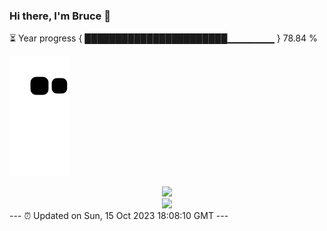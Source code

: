 ### Hi there, I'm Bruce 👋
⏳ Year progress { ███████████████████████▁▁▁▁▁▁▁ } 78.84 %

![](https://raw.githubusercontent.com/Swiftie13st/Swiftie13st/main/assets/github-contribution-grid-snake.svg)


<div align="center"> <img src="https://metrics.lecoq.io/Swiftie13st?template=classic&config.timezone=Asia%2FShanghai"> </div>

<div align="center"> <img src="https://github-readme-streak-stats.herokuapp.com/?user=Swiftie13st" /> </div>
---
⏰ Updated on Sun, 15 Oct 2023 18:08:10 GMT
---

